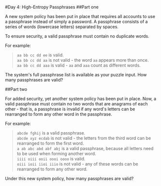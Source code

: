 #Day 4: High-Entropy Passphrases
##Part one

A new system policy has been put in place that requires all accounts to use a passphrase instead of simply a password. A passphrase consists of a series of words (lowercase letters) separated by spaces.

To ensure security, a valid passphrase must contain no duplicate words.

For example:

> `aa bb cc dd ee` is valid.  
> `aa bb cc dd aa` is not valid - the word `aa` appears more than once.  
> `aa bb cc dd aaa` is valid - `aa` and `aaa` count as different words.  

The system's full passphrase list is available as your puzzle input. How many passphrases are valid?

##Part two

For added security, yet another system policy has been put in place. Now, a valid passphrase must contain no two words that are anagrams of each other - that is, a passphrase is invalid if any word's letters can be rearranged to form any other word in the passphrase.

For example:

> `abcde fghij` is a valid passphrase.  
> `abcde xyz ecdab` is not valid - the letters from the third word can be rearranged to form the first word.  
> `a ab abc abd abf abj` is a valid passphrase, because all letters need to be used when forming another word.  
> `iiii oiii ooii oooi oooo` is valid.  
> `oiii ioii iioi iiio` is not valid - any of these words can be rearranged to form any other word.  

Under this new system policy, how many passphrases are valid?

